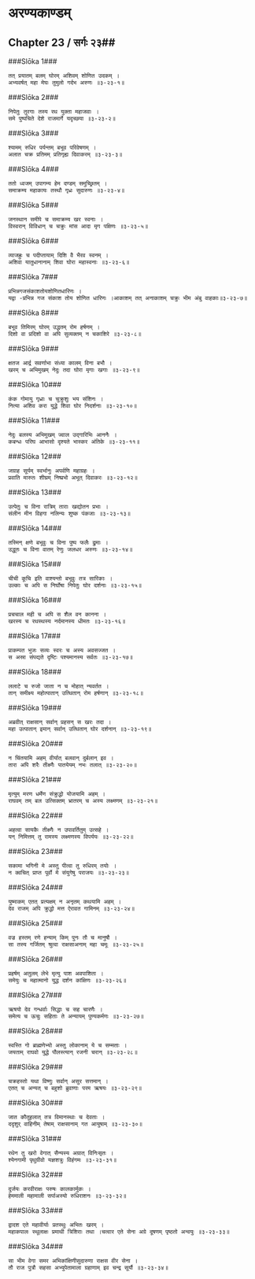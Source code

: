 अरण्यकाण्डम्
===============================


## Chapter 23  / सर्गः २३##


###Slōka 1###


    तत् प्रयातम् बलम् घोरम् अशिवम् शोणित उदकम् ।
    अभ्यवर्षत् महा मेघः तुमुलो गर्दभ अरुणः ॥३-२३-१॥


###Slōka 2###


    निपेतुः तुरगाः तस्य रथ युक्ता महाजवाः ।
    समे पुष्पचिते देशे राजमार्गे यदृच्छया ॥३-२३-२॥


###Slōka 3###


    श्यामम् रुधिर पर्यन्तम् बभूव परिवेषणम् ।
    अलात चक्र प्रतिमम् प्रतिगृह्य दिवाकरम् ॥३-२३-३॥


###Slōka 4###


    ततो ध्वजम् उपागम्य हेम दण्डम् समुच्छ्रितम् ।
    समाक्रम्य महाकायः तस्थौ गृध्रः सुदारुणः ॥३-२३-४॥


###Slōka 5###


    जनस्थान समीपे च समाक्रम्य खर स्वनाः ।
    विस्वरान् विविधान् च चक्रुः मांस आदा मृग पक्षिणः ॥३-२३-५॥


###Slōka 6###


    व्याजह्रुः च पदीप्तायाम् दिशि वै भैरव स्वनम् ।
    अशिवा यातुधानानाम् शिवा घोरा महास्वनाः ॥३-२३-६॥


###Slōka 7###


    प्रभिन्नगजसंकाशतोयशोणितधारिणः ।
    यद्वा -प्रभिन्न गज संकाश तोय शोणित धारिणः ।आकाशम् तत् अनाकाशम् चक्रुः भीम अंबु वाहकाः॥३-२३-७॥


###Slōka 8###


    बभूव तिमिरम् घोरम् उद्धतम् रोम हर्षणम् ।
    दिशो वा प्रदिशो वा अपि सुव्यक्तम् न चकाशिरे ॥३-२३-८॥


###Slōka 9###


    क्षतज आर्द्र सवर्णाभा संध्या कालम् विना बभौ ।
    खरम् च अभिमुखम् नेदुः तदा घोरा मृगाः खगाः ॥३-२३-९॥


###Slōka 10###


    कंक गोमायु गृध्राः च चुक्रुशुः भय संशिनः ।
    नित्या अशिव करा युद्धे शिवा घोर निदर्शनाः ॥३-२३-१०॥


###Slōka 11###


    नेदुः बलस्य अभिमुखम् ज्वाल उद्गारिभिः आननैः ।
    कबन्धः परिघ आभासो दृश्यते भास्कर अंतिके ॥३-२३-११॥


###Slōka 12###


    जग्राह सूर्यम् स्वर्भानुः अपर्वणि महाग्रहः ।
    प्रवाति मारुतः शीघ्रम् निष्प्रभो अभूत् दिवाकरः ॥३-२३-१२॥


###Slōka 13###


    उत्पेतुः च विना रात्रिम् ताराः खद्योतन प्रभाः ।
    संलीन मीन विहगा नलिन्यः शुष्क पंकजाः ॥३-२३-१३॥


###Slōka 14###


    तस्मिन् क्षणे बभूवुः च विना पुष्प फलैः द्रुमाः ।
    उद्धूतः च विना वातम् रेणुः जलधर अरुणः ॥३-२३-१४॥


###Slōka 15###


    चीची कूचि इति वाश्यन्तो बभूवुः तत्र सारिकाः ।
    उल्काः च अपि स निर्घोषा निपेतुः घोर दर्शनाः ॥३-२३-१५॥


###Slōka 16###


    प्रचचाल मही च अपि स शैल वन कानना ।
    खरस्य च रथस्थस्य नर्दमानस्य धीमतः ॥३-२३-१६॥


###Slōka 17###


    प्राकम्पत भुजः सव्यः स्वरः च अस्य अवसज्जत ।
    स अस्रा संपद्यते दृष्टिः पश्यमानस्य सर्वतः ॥३-२३-१७॥


###Slōka 18###


    ललाटे च रुजो जाता न च मोहात् न्यवर्तत ।
    तान् समीक्ष्य महोत्पातान् उत्थितान् रोम हर्षणान् ॥३-२३-१८॥


###Slōka 19###


    अब्रवीत् राक्षसान् सर्वान् प्रहसन् स खरः तदा ।
    महा उत्पातान् इमान् सर्वान् उत्थितान् घोर दर्शनान् ॥३-२३-१९॥


###Slōka 20###


    न चिंतयामि अहम् वीर्यात् बलवान् दुर्बलान् इव ।
    तारा अपि शरैः तीक्ष्णैः पातयेयम् नभः तलात् ॥३-२३-२०॥


###Slōka 21###


    मृत्युम् मरण धर्मेण संक्रुद्धो योजयामि अहम् ।
    राघवम् तम् बल उत्सिक्तम् भ्रातरम् च अस्य लक्ष्मणम् ॥३-२३-२१॥


###Slōka 22###


    अहत्वा सायकैः तीक्ष्णैः न उपावर्तितुम् उत्सहे ।
    यन् निमित्तम् तु रामस्य लक्ष्मणस्य विपर्ययः ॥३-२३-२२॥


###Slōka 23###


    सकामा भगिनी मे अस्तु पीत्वा तु रुधिरम् तयोः ।
    न क्वचित् प्राप्त पूर्वो मे संयुगेषु पराजयः ॥३-२३-२३॥


###Slōka 24###


    युष्माकम् एतत् प्रत्यक्षम् न अनृतम् कथयामि अहम् ।
    देव राजम् अपि क्रुद्धो मत्त ऐरावत गामिनम् ॥३-२३-२४॥


###Slōka 25###


    वज्र हस्तम् रणे हन्याम् किम् पुनः तौ च मानुषौ ।
    सा तस्य गर्जितम् श्रुत्वा राक्षसाअनाम् महा चमूः ॥३-२३-२५॥


###Slōka 26###


    प्रहर्षम् अतुलम् लेभे मृत्यु पाश अवपाशिता ।
    समेयुः च महात्मानो युद्ध दर्शन कांक्षिणः ॥३-२३-२६॥


###Slōka 27###


    ऋषयो देव गन्धर्वाः सिद्धाः च सह चारणैः ।
    समेत्य च ऊचुः सहिताः ते अन्यायम् पुण्यकर्मणः ॥३-२३-२७॥


###Slōka 28###


    स्वस्ति गो ब्राह्मणेभ्यो अस्तु लोकानाम् ये च सम्मताः ।
    जयताम् राघवो युद्धे पौलस्त्यान् रजनी चरान् ॥३-२३-२८॥


###Slōka 29###


    चक्रहस्तो यथा विष्णुः सर्वान् असुर सत्तमान् ।
    एतत् च अन्यत् च बहुशो ब्रुवाणाः परम ऋषयः ॥३-२३-२९॥


###Slōka 30###


    जात कौतूहलात् तत्र विमानस्थाः च देवताः ।
    ददृशुर् वाहिनीम् तेषाम् राक्षसानाम् गत आयुषाम् ॥३-२३-३०॥


###Slōka 31###


    रथेन तु खरो वेगात् सैन्यस्य अग्रात् विनिःसृतः ।
    श्येनगामी पृथुग्रीवो यज्ञशत्रुः विहंगमः ॥३-२३-३१॥


###Slōka 32###


    दुर्जयः करवीराक्षः परुषः कालकार्मुकः ।
    हेममाली महामाली सर्पाअस्यो रुधिराशनः ॥३-२३-३२॥


###Slōka 33###


    द्वादश एते महावीर्याः प्रतस्थुः अभितः खरम् ।
    महाकपालः स्थूलाक्षः प्रमाथी त्रिशिराः तथा ।चत्वार एते सेना अग्रे दूषणम् पृष्ठतो अन्वयुः ॥३-२३-३३॥


###Slōka 34###


    सा भीम वेगा समर अभिकांक्षिणीसुदारुणा राक्षस वीर सेना ।
    तौ राज पुत्रौ सहसा अभ्युपेतामाला ग्रहाणाम् इव चन्द्र सूर्यौ ॥३-२३-३४॥



